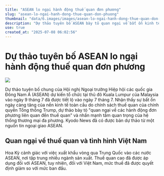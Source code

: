 ```yaml
---
title: "ASEAN lo ngại hành động thuế quan đơn phương"
slug: "asean-lo-ngai-hanh-dong-thue-quan-don-phuong"
thumbnail: "data/6.images/images/asean-lo-ngai-hanh-dong-thue-quan-don-phuong.webp"
description: "Dự thảo tuyên bố ASEAN bày tỏ quan ngại về bất ổn kinh tế toàn cầu do chính sách thuế của Mỹ, nhấn mạnh tầm quan trọng của thương mại đa phương và đề cập thuế quan đối với khu vực."
use: true
created_at: "2025-07-08 06:02:56"
---
```


# Dự thảo tuyên bố ASEAN lo ngại hành động thuế quan đơn phương

![](/images/20250707-00000146-kyodonews-000-3-view.webp)

Dự thảo tuyên bố chung của Hội nghị Ngoại trưởng Hiệp hội các quốc gia Đông Nam Á (ASEAN) dự kiến tổ chức tại thủ đô Kuala Lumpur của Malaysia vào ngày 9 tháng 7 đã được tiết lộ vào ngày 7 tháng 7. Nhận thấy sự bất ổn ngày càng tăng của nền kinh tế toàn cầu do chính sách thuế quan của chính quyền Tổng thống Trump, dự thảo bày tỏ "quan ngại về các hành động đơn phương liên quan đến thuế quan" và nhấn mạnh tầm quan trọng của hệ thống thương mại đa phương. Kyodo News đã có được bản dự thảo từ một nguồn tin ngoại giao ASEAN.

## Quan ngại về thuế quan và tình hình Việt Nam

Hoa Kỳ cảnh giác với việc xuất khẩu vòng qua Trung Quốc vào các nước ASEAN, nơi tập trung nhiều ngành sản xuất. Thuế quan cao đã được áp dụng đối với ASEAN, tuy nhiên, đối với Việt Nam, mức thuế đã được quyết định giảm so với mức ban đầu.